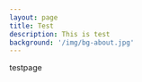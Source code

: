 ```yaml
---
layout: page
title: Test
description: This is test
background: '/img/bg-about.jpg'
---
```


testpage
